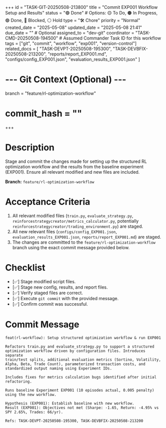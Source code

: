 +++
id = "TASK-GIT-20250508-213800"
title = "Commit EXP001 Workflow Setup and Results"
status = "🟢 Done" # Options: 🟡 To Do, 🟠 In Progress, 🟢 Done, 🔴 Blocked, ⚪ Hold
type = "🛠️ Chore"
priority = "Normal"
created_date = "2025-05-08"
updated_date = "2025-05-08 21:41"
due_date = "" # Optional
assigned_to = "dev-git"
coordinator = "TASK-CMD-20250508-194500" # Assumed Commander Task ID for this workflow
tags = ["git", "commit", "workflow", "exp001", "version-control"]
related_docs = [
    "TASK-DEVPT-20250508-195300",
    "TASK-DEVBFIX-20250508-213200",
    "reports/report_EXP001.md",
    "configs/config_EXP001.json",
    "evaluation_results_EXP001.json"
]
# --- Git Context (Optional) ---
branch = "feature/rl-optimization-workflow"
# commit_hash = ""
+++

# Description

Stage and commit the changes made for setting up the structured RL optimization workflow and the results from the baseline experiment (EXP001). Ensure all relevant modified and new files are included.

**Branch:** `feature/rl-optimization-workflow`

# Acceptance Criteria

1.  All relevant modified files (`train.py`, `evaluate_strategy.py`, `reinforcestrategycreator/metrics_calculator.py`, potentially `reinforcestrategycreator/trading_environment.py`) are staged.
2.  All new relevant files (`configs/config_EXP001.json`, `evaluation_results_EXP001.json`, `reports/report_EXP001.md`) are staged.
3.  The changes are committed to the `feature/rl-optimization-workflow` branch using the exact commit message provided below.

# Checklist

- [✅] Stage modified script files.
- [✅] Stage new config, results, and report files.
- [✅] Verify staged files are correct.
- [✅] Execute `git commit` with the provided message.
- [✅] Confirm commit was successful.

# Commit Message

```text
feat(rl-workflow): Setup structured optimization workflow & run EXP001

Refactors train.py and evaluate_strategy.py to support a structured
optimization workflow driven by configuration files. Introduces separate
train/test splits, additional evaluation metrics (Sortino, Volatility,
Alpha, Beta, Trade Count), parameterized transaction costs, and
standardized output naming using Experiment IDs.

Includes fixes for metrics calculation bugs identified after initial
refactoring.

Runs baseline Experiment EXP001 (10 episodes actual, 0.005 penalty)
using the new workflow.

Hypothesis (EXP001): Establish baseline with new workflow.
Result (EXP001): Objectives not met (Sharpe: -1.65, Return: -4.95% vs SPY 2.65%, Trades: 66/yr).

Refs: TASK-DEVPT-20250508-195300, TASK-DEVBFIX-20250508-213200